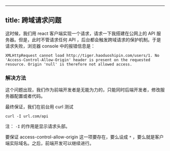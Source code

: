 
---
title: 跨域请求问题
---

这时候，我们用 react 客户端实现一个请求，请求一下我搭建在公网上的 API 服务器。但是，此时不管请求任何 API ，后台都会触发跨域请求的保护机制。于是请求失败，浏览器 console 中的报错信息是：

```
XMLHttpRequest cannot load http://tiger.haoduoshipin.com/users/1. No 'Access-Control-Allow-Origin' header is present on the requested resource. Origin 'null' is therefore not allowed access.
```


### 解决方法

这个问题出现，我们作为前端开发者是无能为力的，只能同时后端开发者，修改服务器配置或者代码。


最终保证，我们在前台用 curl 测试

```
curl -I url.com/api
```

注： `-I` 的作用是显示请求头部。

要保证 access-control-allow-origin 这一项要存在，要么设成 `*` ，要么就是客户端实际域名。之后，前端开发可以继续进行。
